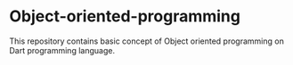 # Object-oriented-programming
This repository contains basic concept of Object oriented programming on Dart programming language.
